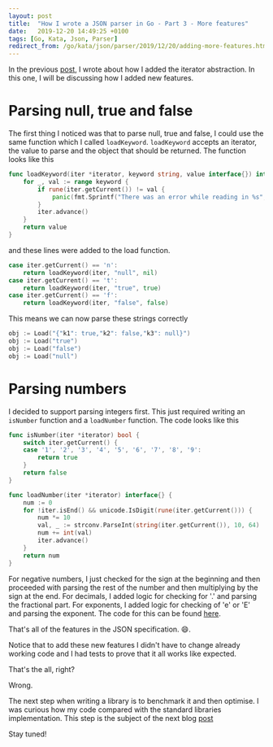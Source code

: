 ```yaml
---
layout: post
title:  "How I wrote a JSON parser in Go - Part 3 - More features"
date:   2019-12-20 14:49:25 +0100
tags: [Go, Kata, Json, Parser]
redirect_from: /go/kata/json/parser/2019/12/20/adding-more-features.html
---
```


In the previous [post](https://opethe1st.github.io/go/kata/json/parser/2019/11/19/refactoring-json-parser.html), I wrote about how I added the iterator abstraction. In this one, I will be discussing how I added new features.

# Parsing null, true and false
The first thing I noticed was that to parse null, true and false, I could use the same function which I called `loadKeyword`. `loadKeyword` accepts an iterator, the value to parse and the object that should be returned.
The function looks like this
<!--description-->
```go
func loadKeyword(iter *iterator, keyword string, value interface{}) interface{} {
	for _, val := range keyword {
		if rune(iter.getCurrent()) != val {
			panic(fmt.Sprintf("There was an error while reading in %s", keyword))
		}
		iter.advance()
	}
	return value
}
```
and these lines were added to the load function.

```go
case iter.getCurrent() == 'n':
    return loadKeyword(iter, "null", nil)
case iter.getCurrent() == 't':
    return loadKeyword(iter, "true", true)
case iter.getCurrent() == 'f':
    return loadKeyword(iter, "false", false)

```
This means we can now parse these strings correctly
```go
obj := Load("{"k1": true,"k2": false,"k3": null}")
obj := Load("true")
obj := Load("false")
obj := Load("null")
```

# Parsing numbers
I decided to support parsing integers first. This just required writing an `isNumber` function and a `loadNumber` function.
The code looks like this
```go
func isNumber(iter *iterator) bool {
	switch iter.getCurrent() {
	case '1', '2', '3', '4', '5', '6', '7', '8', '9':
		return true
	}
	return false
}

func loadNumber(iter *iterator) interface{} {
	num := 0
	for !iter.isEnd() && unicode.IsDigit(rune(iter.getCurrent())) {
		num *= 10
		val, _ := strconv.ParseInt(string(iter.getCurrent()), 10, 64)
		num += int(val)
		iter.advance()
	}
	return num
}
```
For negative numbers, I just checked for the sign at the beginning and then proceeded with parsing the rest of the number and then multiplying by the sign at the end.
For decimals, I added logic for checking for '.' and parsing the fractional part.
For exponents, I added logic for checking of 'e' or 'E' and parsing the exponent.
The code for this can be found [here](https://github.com/opethe1st/GoJson/commit/2be3870e00ddf68ed6e9791f02ba509f56b7a265).

That's all of the features in the JSON specification. 😄.

Notice that to add these new features I didn't have to change already working code and I had tests to prove that it all works like expected.

That's the all, right?

Wrong.

The next step when writing a library is to benchmark it and then optimise. I was curious how my code compared with the standard libraries implementation. This step is the subject of the next blog [post](https://opethe1st.github.io/go/kata/json/parser/2019/12/20/optimization.html)

Stay tuned!

